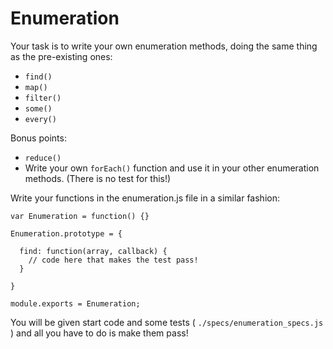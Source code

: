 # Enumeration

Your task is to write your own enumeration methods, doing the same thing as the pre-existing ones:

* `find()`
* `map()`
* `filter()`
* `some()`
* `every()`

Bonus points:

* `reduce()`
* Write your own `forEach()` function and use it in your other enumeration methods. (There is no test for this!)

Write your functions in the enumeration.js file in a similar fashion:

```
var Enumeration = function() {}

Enumeration.prototype = {

  find: function(array, callback) {
    // code here that makes the test pass!
  }
  
}

module.exports = Enumeration;
```

You will be given start code and some tests ( `./specs/enumeration_specs.js` ) and all you have to do is make them pass!
